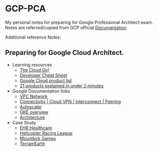 # GCP-PCA

My personal notes for preparing for Google Professional Architect exam. Notes are referred/copied from GCP official [Documentation](https://cloud.google.com/docs)

Additional reference Notes: 

## Preparing for Google Cloud Architect.
* Learning resources
  * [The Cloud Girl]( https://github.com/priyankavergadia/GCPSketchnote)
  * [Developer Cheat Sheet](https://googlecloudcheatsheet.withgoogle.com)
  * [Google Cloud product list](https://cloud.google.com/terms/services)
  * [21 products explained in under 2 minutes](https://cloud.google.com/blog/topics/inside-google-cloud/21-google-cloud-tools-each-explained-under-2-minutes)
* Google Documentation links
  * [VPC Network](https://cloud.google.com/vpc/docs/vpc)
  * [Connectivity | Cloud VPN | Interconnect | Peering](https://cloud.google.com/network-connectivity/docs/concepts)
  * [Autoscaler](https://cloud.google.com/compute/docs/autoscaler)
  * [GKE overview](https://cloud.google.com/kubernetes-engine/docs/concepts/kubernetes-engine-overview)
  * [Architecture](https://cloud.google.com/architecture)
* Case Study
  * [EHR Healthcare](https://services.google.com/fh/files/blogs/master_case_study_ehr_healthcare.pdf)
  * [Helicopter Racing League](https://services.google.com/fh/files/blogs/master_case_study_helicopter_racing_league.pdf)
  * [Mountkirk Games](https://services.google.com/fh/files/blogs/master_case_study_mountkirk_games.pdf)
  * [TerramEarth](https://services.google.com/fh/files/blogs/master_case_study_terramearth.pdf)
  
